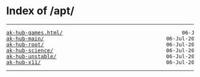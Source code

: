 <html>
<head><title>Index of /apt/</title></head>
<body>
<h1>Index of /apt/</h1><hr><pre>
<a href="ak-hub-games/">ak-hub-games.html/</a>                                      06-Jul-2021 18:03                   -
<a href="ak-hub-main/">ak-hub-main/</a>                                       06-Jul-2021 18:03                   -
<a href="ak-hub-root/">ak-hub-root/</a>                                       06-Jul-2021 18:03                   -
<a href="ak-hub-science/">ak-hub-science/</a>                                    06-Jul-2021 18:04                   -
<a href="ak-hub-unstable/">ak-hub-unstable/</a>                                   06-Jul-2021 18:10                   -
<a href="ak-hub-x11/">ak-hub-x11/</a>                                        06-Jul-2021 18:10                   -
</pre><hr></body>
</html>
